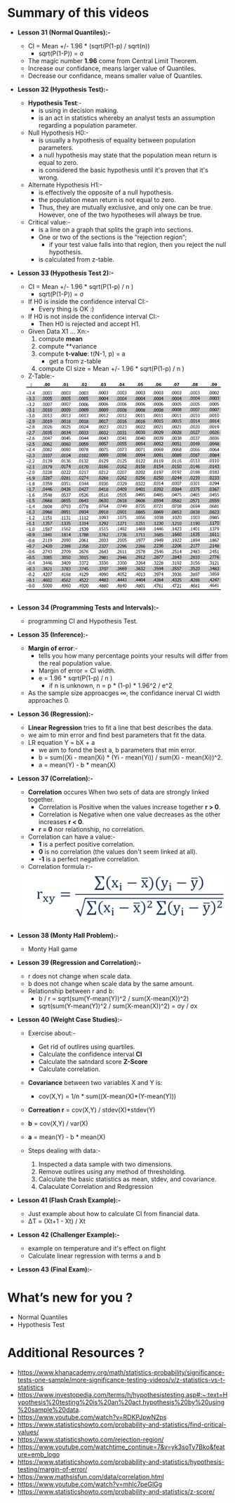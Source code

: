 # Summary of this videos

   - **Lesson 31 (Normal Quantiles):-**
        - CI =  Mean +/- 1.96 * (sqrt(P(1-p) / sqrt(n))
          - sqrt(P(1-P)) = σ 
        - The magic number **1.96** come from Central Limit Theorem.
        - Increase our confidance, means larger value of Quantiles. 
        - Decrease our confidance, means smaller value of Quantiles.

   - **Lesson 32 (Hypothesis Test):-**
        - **Hypothesis Test**:-
            - is using in decision making.
            - is an act in statistics whereby an analyst tests an assumption regarding a population parameter.
        - Null Hypothesis H0:-
          - is usually a hypothesis of equality between population parameters.
          - a null hypothesis may state that the population mean return is equal to zero.  
          - is considered the basic hypothesis until it's proven that it's wrong.     
        - Alternate Hypothesis H1:-
          - is effectively the opposite of a null hypothesis.
          - the population mean return is not equal to zero.
          - Thus, they are mutually exclusive, and only one can be true. However, one of the two hypotheses will always be true.     
        - Critical value:-
          - is a line on a graph that splits the graph into sections.    
          - One or two of the sections is the “rejection region“;
            - if your test value falls into that region, then you reject the null hypothesis. 
          - is calculated from z-table. 

   - **Lesson 33 (Hypothesis Test 2):-**
        - CI =  Mean +/- 1.96 * sqrt(P(1-p) / n )
          - sqrt(P(1-P)) = σ
        - If H0 is inside the confidence interval CI:-
          - Every thing is OK :)
        - If H0 is not inside the confidence interval CI:-
          - Then H0 is rejected and accept H1. 
        - Given Data X1 ... Xn:-
          1. compute **mean**
          2. compute **variance
          3. compute **t-value**: t(N-1, p) = a
             - get a from z-table
          4. compute CI size = Mean +/- 1.96 * sqrt(P(1-p) / n )
        - Z-Table:-  
       <img src="Images/Z-table.png"> 
       
   - **Lesson 34 (Programming Tests and Intervals):-**
        - programming CI and Hypothesis Test.

   - **Lesson 35 (Inference):-**
        - **Margin of error**:-
           - tells you how many percentage points your results will differ from the real population value. 
           - Margin of error = CI width.
           - e = 1.96 * sqrt(P(1-p) / n )
             - if n is unknown, n = p * (1-p) * 1.96^2 / e^2
        - As the sample size approacges ∞, the confidance inerval CI width approaches 0.

   - **Lesson 36 (Regression):-**
        - **Linear Regression** tries to fit a line that best describes the data.
        - we aim to min error and find best parameters that fit the data.
        - LR equation Y = bX + a
          - we aim to fond the best a, b parameters that min error.
          - b = sum((Xi - mean(Xi) * (Yi - mean(Yi)) / sum(Xi - mean(Xi))^2.
          - a = mean(Y) - b * mean(X)

   - **Lesson 37 (Correlation):-**
        - **Correlation** occures When two sets of data are strongly linked together.
            - Correlation is Positive when the values increase together **r > 0**. 
            - Correlation is Negative when one value decreases as the other increases **r < 0**.
            - **r = 0** nor relationship, no correlation.
        - Correlation can have a value:-
          - **1** is a perfect positive correlation.
          - **0** is no correlation (the values don't seem linked at all).
          - **-1** is a perfect negative correlation. 
        - Correlation formula r:-
       <img src="Images/Correlation_formula.png"> 

   - **Lesson 38 (Monty Hall Problem):-**
        - Monty Hall game 

   - **Lesson 39 (Regression and Correlation):-**
        - r does not change when scale data.
        - b does not change when scale data by the same amount.
        - Relationship between r and b:
          - b / r = sqrt(sum(Y-mean(Y))^2 / sum(X-mean(X))^2) 
          - sqrt(sum(Y-mean(Y))^2 / sum(X-mean(X))^2) = σy / σx  

   - **Lesson 40 (Weight Case Studies):-**
        - Exercise about:-
          - Get rid of outlires using quartiles.
          - Calculate the confidence interval **CI**
          - Calculate the satndard score **Z-Score**
          - Calculate correlation.
        - **Covariance** between two variables X and Y is:  
            - cov(X,Y) = 1/n * sum((X-mean(X)*(Y-mean(Y)))

        - **Correation r** = cov(X,Y) / stdev(X)*stdev(Y)
        - **b** = cov(X,Y) / var(X)
        - **a** = mean(Y) - b * mean(X)  
        - Steps dealing with data:-
          1. Inspected a data sample with two dimensions.
          2. Remove outlires using any method of thresholding.
          3. Calculate the basic statistics as mean, stdev, and covariance.
          4. Calaculate Correlation and Redgression 

   - **Lesson 41 (Flash Crash Example):-**
        - Just example about how to calculate CI from financial data.
        - ΔT = (Xt+1 - Xt) / Xt

   - **Lesson 42 (Challenger Example):-**
        - example on temperature and it's effect on flight
        - Calculate linear regression with terms a and b

   - **Lesson 43 (Final Exam):-** 

# What’s new for you ?

   - Normal Quantiles
   - Hypothesis Test

# Additional Resources ? 

   - https://www.khanacademy.org/math/statistics-probability/significance-tests-one-sample/more-significance-testing-videos/v/z-statistics-vs-t-statistics
   - https://www.investopedia.com/terms/h/hypothesistesting.asp#:~:text=Hypothesis%20testing%20is%20an%20act,hypothesis%20by%20using%20sample%20data.
   - https://www.youtube.com/watch?v=RDKPJpwN2ps
   - https://www.statisticshowto.com/probability-and-statistics/find-critical-values/
   - https://www.statisticshowto.com/rejection-region/
   - https://www.youtube.com/watchtime_continue=7&v=yk3soTy7Bko&feature=emb_logo
   - https://www.statisticshowto.com/probability-and-statistics/hypothesis-testing/margin-of-error/
   - https://www.mathsisfun.com/data/correlation.html
   - https://www.youtube.com/watch?v=mhlc7peGlGg
   - https://www.statisticshowto.com/probability-and-statistics/z-score/
















